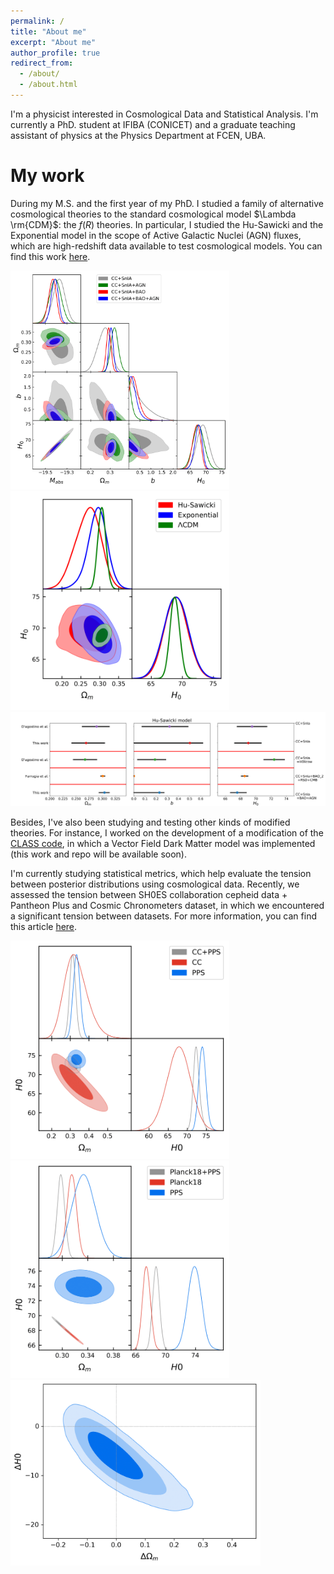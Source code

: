 ```yaml
---
permalink: /
title: "About me"
excerpt: "About me"
author_profile: true
redirect_from: 
  - /about/
  - /about.html
---
```


I'm a physicist interested in Cosmological Data and Statistical Analysis. I'm currently a PhD. student at IFIBA (CONICET) and a graduate teaching assistant of physics at the Physics Department at FCEN, UBA.

My work
======

During my M.S. and the first year of my PhD. I studied a family of alternative cosmological theories to the standard cosmological model $\Lambda \rm{CDM}$: the $f(R)$ theories. In particular, I studied the Hu-Sawicki and the Exponential model in the scope of Active Galactic Nuclei (AGN) fluxes, which are high-redshift data available to test cosmological models. You can find this work [here](https://journals.aps.org/prd/abstract/10.1103/PhysRevD.105.103526).

<img src="/images/paper_1/contornos_HS.png" alt="Contours_HS" width="350"/>
<img src="/images/paper_1/contornos_modelos.png" alt="Different_Models" width="350"/>
<img src="/images/paper_1/intervals_HS.png" alt="Intervals_HS_CC+SN+BAO" width="600"/>

Besides, I've also been studying and testing other kinds of modified theories. For instance, I worked on the development of a modification of the [CLASS code](https://lesgourg.github.io/class_public/class.html), in which a Vector Field Dark Matter model was implemented (this work and repo will be available soon).

I'm currently studying statistical metrics, which help evaluate the tension between posterior distributions using cosmological data. Recently, we assessed the tension between SH0ES collaboration cepheid data + Pantheon Plus and Cosmic Chronometers dataset, in which we encountered a significant tension between datasets. For more information, you can find this article [here](https://www.sciencedirect.com/science/article/pii/S0370269324004027?via%3Dihub).

<img src="/images/paper_2/contour_1.png" alt="Contour_1" width="350"/>
<img src="/images/paper_2/contour_2.png" alt="Contour_2" width="350"/>
<img src="/images/paper_2/diff_contour_1.png" alt="Diff_contour_1" width="400"/>